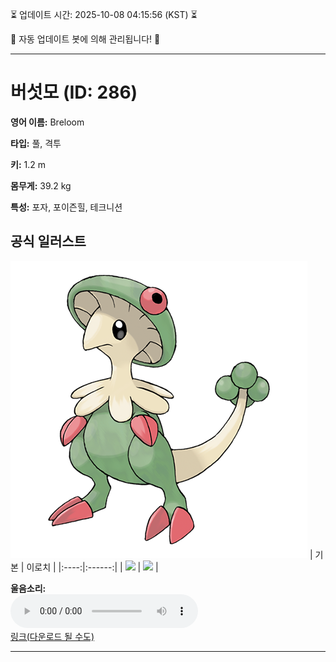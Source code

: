 
⏳ 업데이트 시간: 2025-10-08 04:15:56 (KST) ⏳

🤖 자동 업데이트 봇에 의해 관리됩니다! 🤖

---

# 버섯모 (ID: 286)
**영어 이름:** Breloom

**타입:** 풀, 격투

**키:** 1.2 m

**몸무게:** 39.2 kg

**특성:** 포자, 포이즌힐, 테크니션

## 공식 일러스트
![](https://raw.githubusercontent.com/PokeAPI/sprites/master/sprites/pokemon/other/official-artwork/286.png)
| 기본 | 이로치 |
|:----:|:------:|
| <img src="http://play.pokemonshowdown.com/sprites/ani/breloom.gif" width="200"> | <img src="http://play.pokemonshowdown.com/sprites/ani-shiny/breloom.gif" width="200"> |

**울음소리:**<br><audio controls src="https://raw.githubusercontent.com/PokeAPI/cries/main/cries/pokemon/latest/286.ogg"></audio><br> [링크(다운로드 될 수도)](https://raw.githubusercontent.com/PokeAPI/cries/main/cries/pokemon/latest/286.ogg)


---
